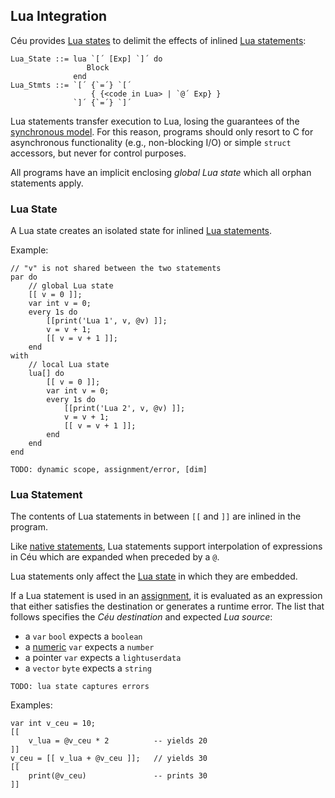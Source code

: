 ## Lua Integration

Céu provides [Lua states](#lua-state) to delimit the effects of inlined
[Lua statements](#lua-statement):

```ceu
Lua_State ::= lua `[´ [Exp] `]´ do
                 Block
              end
Lua_Stmts ::= `[´ {`=´} `[´
                  { {<code in Lua> | `@´ Exp} }
              `]´ {`=´} `]´
```

Lua statements transfer execution to Lua, losing the guarantees of the
[synchronous model](../#synchronous-execution-model).
For this reason, programs should only resort to C for asynchronous
functionality (e.g., non-blocking I/O) or simple `struct` accessors, but
never for control purposes.

All programs have an implicit enclosing *global Lua state* which all orphan
statements apply.

### Lua State

A Lua state creates an isolated state for inlined
[Lua statements](#lua-statement).

Example:

```ceu
// "v" is not shared between the two statements
par do
    // global Lua state
    [[ v = 0 ]];
    var int v = 0;
    every 1s do
        [[print('Lua 1', v, @v) ]];
        v = v + 1;
        [[ v = v + 1 ]];
    end
with
    // local Lua state
    lua[] do
        [[ v = 0 ]];
        var int v = 0;
        every 1s do
            [[print('Lua 2', v, @v) ]];
            v = v + 1;
            [[ v = v + 1 ]];
        end
    end
end
```

`TODO: dynamic scope, assignment/error, [dim]`

### Lua Statement

The contents of Lua statements in between `[[` and `]]` are inlined in the
program.

Like [native statements](#native-statement), Lua statements support
interpolation of expressions in Céu which are expanded when preceded by a `@`.

Lua statements only affect the [Lua state](#lua-state) in which they are embedded.

If a Lua statement is used in an [assignment](#assignments), it is evaluated as
an expression that either satisfies the destination or generates a runtime
error.
The list that follows specifies the *Céu destination* and expected
*Lua source*:

- a `var` `bool`                            expects a `boolean`
- a [numeric](../types/#primitives) `var`   expects a `number`
- a pointer `var`                           expects a `lightuserdata`
- a `vector` `byte`                         expects a `string`

`TODO: lua state captures errors`

Examples:

```ceu
var int v_ceu = 10;
[[
    v_lua = @v_ceu * 2          -- yields 20
]]
v_ceu = [[ v_lua + @v_ceu ]];   // yields 30
[[
    print(@v_ceu)               -- prints 30
]]
```
